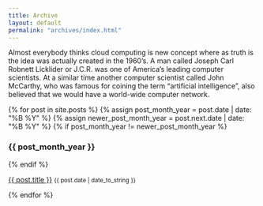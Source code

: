 ```yaml
---
title: Archive
layout: default
permalink: "archives/index.html"
---
```

<div class="page-archive">

Almost everybody thinks cloud computing is new concept where as truth is the idea was actually created in the 1960’s. A man called Joseph Carl Robnett Licklider or J.C.R. was one of America’s leading computer scientists. At a similar time another computer scientist called John McCarthy, who was famous for coining the term “artificial intelligence”, also believed that we would have a world-wide computer network.

{% for post in site.posts %}
  {% assign post_month_year = post.date | date: "%B %Y" %}
  {% assign newer_post_month_year = post.next.date | date: "%B %Y" %}
  {% if post_month_year != newer_post_month_year %}
    <h3 class="section-header-archive">
      {{ post_month_year }}
    </h3>
  {% endif %}
  <p>
    <a href="{{ post.url | prepend:site.baseurl}}" class="post-title-archive">{{ post.title }}</a>
    <small class="text-muted">{{ post.date | date_to_string }}</small>
  </p>
{% endfor %}
</div>
